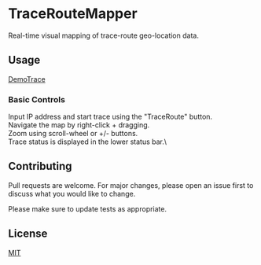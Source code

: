 # TraceRouteMapper
 Real-time visual mapping of trace-route geo-location data.
 
 ## Usage
 [DemoTrace](https://github.com/bleichroeder/TraceRouteMapper/blob/main/Demo/googTracec.JPG?raw=true)
 ### Basic Controls
Input IP address and start trace using the "TraceRoute" button.\
Navigate the map by right-click + dragging.\
Zoom using scroll-wheel or +/- buttons.\
Trace status is displayed in the lower status bar.\

## Contributing
Pull requests are welcome. For major changes, please open an issue first to discuss what you would like to change.

Please make sure to update tests as appropriate.

## License
[MIT](https://choosealicense.com/licenses/mit/)

